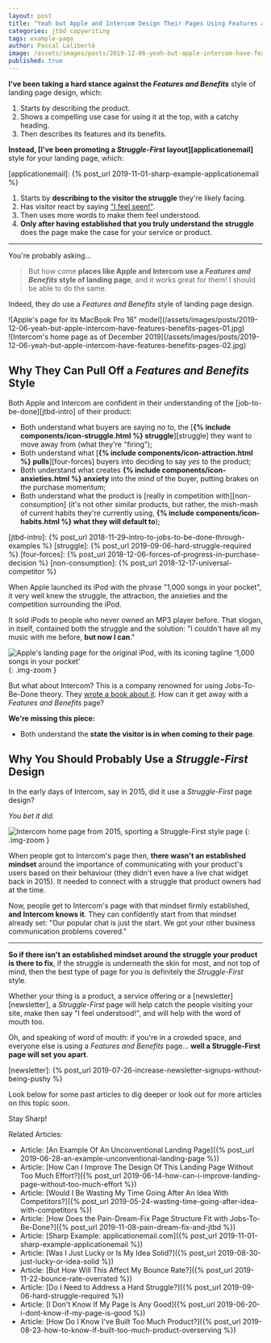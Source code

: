 ```yaml
---
layout: post
title: "Yeah but Apple and Intercom Design Their Pages Using Features and Benefits"
categories: jtbd copywriting
tags: example-page
author: Pascal Laliberté
image: /assets/images/posts/2019-12-06-yeah-but-apple-intercom-have-features-benefits-pages.jpg
published: true
---
```


**I've been taking a hard stance against the _Features and Benefits_** style of landing page design, which:

1. Starts by describing the product.
1. Shows a compelling use case for using it at the top, with a catchy heading.
1. Then describes its features and its benefits.

**Instead, [I've been promoting a _Struggle-First_ layout][applicationemail]** style for your landing page, which:

[applicationemail]: {% post_url 2019-11-01-sharp-example-applicationemail %}

1. Starts by **describing to the visitor the struggle** they're likely facing.
1. Has visitor react by saying ["I feel seen!"][cferdinandi-tweet].
1. Then uses more words to make them feel understood.
1. **Only after having established that you truly understand the struggle** does the page make the case for your service or product.

[cferdinandi-tweet]: https://twitter.com/ChrisFerdinandi/status/1194996929027026944

---

You're probably asking...

> But how come **places like Apple and Intercom use a _Features and Benefits_ style of landing page**, and it works great for them! I should be able to do the same.

Indeed, they _do_ use a _Features and Benefits_ style of landing page design.

<div class="img-zoom two-up" markdown="1">

<div class="left" markdown="1">
![Apple's page for its MacBook Pro 16" model](/assets/images/posts/2019-12-06-yeah-but-apple-intercom-have-features-benefits-pages-01.jpg)
</div>

<div class="right" markdown="1">
![Intercom's home page as of December 2019](/assets/images/posts/2019-12-06-yeah-but-apple-intercom-have-features-benefits-pages-02.jpg)
</div>

</div>

## Why They Can Pull Off a _Features and Benefits_ Style

Both Apple and Intercom are confident in their understanding of the [job-to-be-done][jtbd-intro] of their product:

* Both understand what buyers are saying _no_ to, the [**{% include components/icon-struggle.html %} struggle**][struggle] they want to move away from (what they're "firing");
* Both understand what [**{% include components/icon-attraction.html %} pulls**][four-forces] buyers into deciding to say _yes_ to the product;
* Both understand what creates **{% include components/icon-anxieties.html %} anxiety** into the mind of the buyer, putting brakes on the purchase momentum;
* Both understand what the product is [really in competition with][non-consumption] (it's not other similar products, but rather, the mish-mash of current habits they're currently using, **{% include components/icon-habits.html %} what they will default to**);

[jtbd-intro]: {% post_url 2018-11-29-intro-to-jobs-to-be-done-through-examples %}
[struggle]: {% post_url 2019-09-06-hard-struggle-required %}
[four-forces]: {% post_url 2018-12-06-forces-of-progress-in-purchase-decision %}
[non-consumption]: {% post_url 2018-12-17-universal-competitor %}

When Apple launched its iPod with the phrase "1,000 songs in your pocket", it very well knew the struggle, the attraction, the anxieties and the competition surrounding the iPod.

It sold iPods to people who never owned an MP3 player before. That slogan, in itself, contained both the struggle and the solution: "I couldn't have all my music with me before, **but now I can**."

![Apple's landing page for the original iPod, with its iconing tagline '1,000 songs in your pocket'](/assets/images/posts/2019-12-06-yeah-but-apple-intercom-have-features-benefits-pages-03.jpg)
{: .img-zoom }

But what about Intercom? This is a company renowned for using Jobs-To-Be-Done theory. They [wrote a book about it][intercom-book]. How can it get away with a _Features and Benefits_ page?

[intercom-book]: https://www.intercom.com/resources/books/intercom-jobs-to-be-done

**We're missing this piece:**

* Both understand the **state the visitor is in when coming to their page**.


## Why You Should Probably Use a _Struggle-First_ Design

In the early days of Intercom, say in 2015, did it use a _Struggle-First_ page design?

_You bet it did._

![Intercom home page from 2015, sporting a Struggle-First style page](/assets/images/posts/2019-12-06-yeah-but-apple-intercom-have-features-benefits-pages-04.jpg)
{: .img-zoom }

When people got to Intercom's page then, **there wasn't an established mindset** around the importance of communicating with your product's users based on their behaviour (they didn't even have a live chat widget back in 2015). It needed to connect with a struggle that product owners had at the time.

Now, people get to Intercom's page with that mindset firmly established, **and Intercom knows it**. They can confidently start from that mindset already set: "Our popular chat is just the start. We got your other business communication problems covered."

---

**So if there isn't an established mindset around the struggle your product is there to fix**, if the struggle is underneath the skin for most, and not top of mind, then the best type of page for you is definitely the _Struggle-First_ style.

Whether your thing is a product, a service offering or a [newsletter][newsletter], a _Struggle-First_ page will help catch the people visiting your site, make then say "I feel understood!", and will help with the word of mouth too.

Oh, and speaking of word of mouth: if you're in a crowded space, and everyone else is using a _Features and Benefits_ page... **well a Struggle-First page will set you apart**.

[newsletter]: {% post_url 2019-07-26-increase-newsletter-signups-without-being-pushy %}

Look below for some past articles to dig deeper or look out for more articles on this topic soon.

Stay Sharp!

Related Articles: 

* Article: [An Example Of An Unconventional Landing Page]({% post_url 2019-06-28-an-example-unconventional-landing-page %})
* Article: [How Can I Improve The Design Of This Landing Page Without Too Much Effort?]({% post_url 2019-06-14-how-can-i-improve-landing-page-without-too-much-effort %})
* Article: [Would I Be Wasting My Time Going After An Idea With Competitors?]({% post_url 2019-05-24-wasting-time-going-after-idea-with-competitors %})
* Article: [How Does the Pain-Dream-Fix Page Structure Fit with Jobs-To-Be-Done?]({% post_url 2019-11-08-pain-dream-fix-and-jtbd %})
* Article: [Sharp Example: applicationemail.com]({% post_url 2019-11-01-sharp-example-applicationemail %})
* Article: [Was I Just Lucky or Is My Idea Solid?]({% post_url 2019-08-30-just-lucky-or-idea-solid %})
* Article: [But How Will This Affect My Bounce Rate?]({% post_url 2019-11-22-bounce-rate-overrated %})
* Article: [Do I Need to Address a Hard Struggle?]({% post_url 2019-09-06-hard-struggle-required %})
* Article: [I Don't Know If My Page Is Any Good]({% post_url 2019-06-20-i-dont-know-if-my-page-is-good %})
* Article: [How Do I Know I've Built Too Much Product?]({% post_url 2019-08-23-how-to-know-if-built-too-much-product-overserving %})
